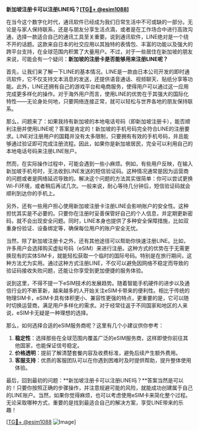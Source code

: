 **新加坡注册卡可以注册LINE吗？[[TG💪+ @esim1088](https://t.me/s/esim1088)]**

在当今这个数字化时代，通讯软件已经成为我们日常生活中不可或缺的一部分。无论是与家人保持联系，还是与朋友分享生活点滴，或者是在工作场合中进行高效沟通，选择一款适合自己的通讯工具至关重要。说到通讯软件，LINE绝对是一个绕不开的话题。这款来自日本的社交应用以其独特的表情包、丰富的功能以及强大的跨平台支持，在全球范围内积累了大量用户。不过，对于一些居住在新加坡的朋友来说，可能会有一个疑问：**新加坡的注册卡是否能够用来注册LINE呢？**

首先，让我们来了解一下LINE的基本情况。LINE是一款由日本公司开发的即时通讯软件，它不仅支持文本消息的发送，还提供语音通话、视频聊天、贴纸分享等功能。此外，LINE还拥有自己的游戏平台和电商服务，使得用户可以通过这一应用完成更多样化的操作。对于海外用户而言，使用LINE的优势在于其强大的国际化特性——无论身处何地，只要网络连接正常，就可以轻松与世界各地的朋友保持联系。

那么，问题来了：如果我持有新加坡的本地电话号码（即新加坡注册卡），能否顺利注册并使用LINE呢？答案是肯定的！新加坡的手机号码完全符合LINE的注册要求。LINE对注册用户的国籍并没有太多限制，只要拥有有效的手机号码，并且能够通过验证即可完成注册流程。因此，如果你是新加坡居民，完全可以利用自己的本地电话号码来注册LINE账户。

然而，在实际操作过程中，可能会遇到一些小麻烦。例如，有些用户反映，在输入新加坡手机号时，无法收到LINE发送的短信验证码。这种情况通常是因为运营商的问题或者是网络延迟导致的。解决这个问题的方法其实很简单：你可以尝试更换Wi-Fi环境，或者稍后再试几次。一般来说，耐心等待几分钟后，短信验证码就会顺利到达你的手机上。

另外，还有一些用户担心使用新加坡注册卡注册LINE会影响账户的安全性。这种担忧其实是不必要的。只要你在注册时妥善保管好自己的个人信息，并定期更新密码，就不会出现安全问题。同时，LINE本身也提供了多种安全保障措施，比如双重身份验证、设备绑定等，确保每位用户的账户安全无忧。

当然，除了新加坡注册卡之外，还有其他途径可以帮助你快速注册LINE。比如，许多用户会选择购买虚拟号码（eSIM）来进行注册。这种方式的优势在于无需更换现有的实体SIM卡，就能轻松获取一个临时的国际号码。特别是在旅行期间，这种方法尤为实用。通过这种方式注册LINE，不仅可以避免因网络不稳定而导致的验证码接收失败问题，还能让你享受到更加便捷的服务体验。

说到这里，不得不提一下eSIM技术的发展趋势。随着智能手机硬件的进步以及通信行业的不断革新，越来越多的人开始关注eSIM卡带来的便利性。相比于传统的物理SIM卡，eSIM卡具有体积更小、兼容性更强的特点，更重要的是，它可以随时切换运营商，满足用户多样化的需求。对于经常往返于不同国家和地区的人来说，eSIM卡无疑是一种理想的选择。

那么，如何选择合适的eSIM服务商呢？这里有几个小建议供你参考：

1. **稳定性**：选择那些在全球范围内覆盖广泛的eSIM服务商，这样即使你前往其他国家，也能保证信号稳定。
2. **价格透明**：提前了解清楚套餐内容及收费标准，避免后续产生额外费用。
3. **客服支持**：优质的客服团队可以在你遇到困难时及时提供帮助，提升整体使用体验。

最后，回到最初的问题：**新加坡注册卡可以注册LINE吗？**答案当然是可以的！只要你按照正确的步骤操作，并注意规避可能的风险，就能成功创建属于自己的LINE账户。当然，如果你觉得麻烦，也可以考虑使用eSIM卡来简化整个过程。无论采取哪种方式，重要的是找到最适合自己的解决方案，享受LINE带来的乐趣！

[[TG💪+ @esim1088](https://t.me/s/esim1088) ![Image](https://i.postimg.cc/4NQfJmqS/Snipaste-2025-05-13-00-14-12.png)]